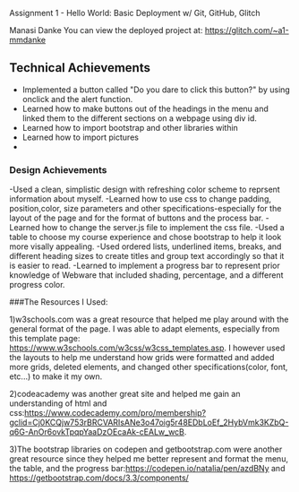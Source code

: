 Assignment 1 - Hello World: Basic Deployment w/ Git, GitHub, Glitch

Manasi Danke
You can view the deployed project at: https://glitch.com/~a1-mmdanke

## Technical Achievements
- Implemented a button called "Do you dare to click this button?" by using onclick and the alert function.
- Learned how to make buttons out of the headings in the menu and linked them to the different sections on a webpage using div id.
- Learned how to import bootstrap and other libraries within <head></head>
- Learned how to import pictures
-

### Design Achievements
-Used a clean, simplistic design with refreshing color scheme to reprsent information about myself.
-Learned how to use css to change padding, position,color, size parameters and other specifications-especially for the layout of the page and for the format of buttons and the process bar. 
-Learned how to change the server.js file to implement the css file.
-Used a table to choose my course experience and chose bootstrap to help it look more visally appealing.
-Used ordered lists, underlined items, breaks, and different heading sizes to create titles and group text accordingly so that it is easier to read.
-Learned to implement a progress bar to represent prior knowledge of Webware that included shading, percentage, and a different progress color.


###The Resources I Used:

1)w3schools.com was a great resource that helped me play around with the general format of the page. I was able to adapt elements, especially from this template page: https://www.w3schools.com/w3css/w3css_templates.asp. I however used the layouts to help me understand how grids were formatted and added more grids, deleted elements, and changed other specifications(color, font, etc...) to make it my own.

2)codeacademy was another great site and helped me gain an understanding of html and css:https://www.codecademy.com/pro/membership?gclid=Cj0KCQjw753rBRCVARIsANe3o47oig5r48EDbLoEf_2HybVmk3KZbQ-q6G-AnOr6ovkTpqpYaaDzOEcaAk-cEALw_wcB.

3)The bootstrap libraries on codepen and getbootstrap.com were another great resource since they helped me better represent and format the menu, the table, and the progress bar:https://codepen.io/natalia/pen/azdBNy and https://getbootstrap.com/docs/3.3/components/




